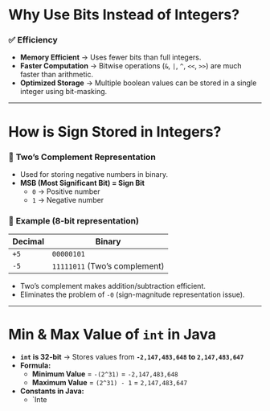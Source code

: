 # **Why Use Bits Instead of Integers?**

### ✅ **Efficiency**
- **Memory Efficient** → Uses fewer bits than full integers.
- **Faster Computation** → Bitwise operations (`&`, `|`, `^`, `<<`, `>>`) are much faster than arithmetic.
- **Optimized Storage** → Multiple boolean values can be stored in a single integer using bit-masking.

---

# **How is Sign Stored in Integers?**

### 🔹 **Two’s Complement Representation**
- Used for storing negative numbers in binary.
- **MSB (Most Significant Bit) = Sign Bit**
  - `0` → Positive number
  - `1` → Negative number

### 🔹 **Example (8-bit representation)**
| Decimal | Binary |
|---------|--------|
| `+5`    | `00000101` |
| `-5`    | `11111011` (Two’s complement) |

- Two’s complement makes addition/subtraction efficient.
- Eliminates the problem of `-0` (sign-magnitude representation issue).

---

# **Min & Max Value of `int` in Java**

- **`int` is 32-bit** → Stores values from **`-2,147,483,648` to `2,147,483,647`**
- **Formula:**
  - **Minimum Value** = `-(2^31)` = `-2,147,483,648`
  - **Maximum Value** = `(2^31) - 1` = `2,147,483,647`
- **Constants in Java:**
  - `Inte
